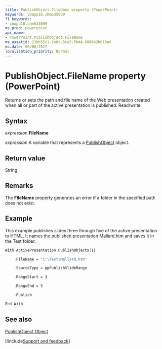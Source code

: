 ```yaml
---
title: PublishObject.FileName property (PowerPoint)
keywords: vbapp10.chm635009
f1_keywords:
- vbapp10.chm635009
ms.prod: powerpoint
api_name:
- PowerPoint.PublishObject.FileName
ms.assetid: 21bb55c1-1e0c-5ca5-5b44-668642b013a9
ms.date: 06/08/2017
localization_priority: Normal
---
```



# PublishObject.FileName property (PowerPoint)

Returns or sets the path and file name of the Web presentation created when all or part of the active presentation is published. Read/write.


## Syntax

_expression_.**FileName**

_expression_ A variable that represents a [PublishObject](PowerPoint.PublishObject.md) object.


## Return value

String


## Remarks

The  **FileName** property generates an error if a folder in the specified path does not exist.


## Example

This example publishes slides three through five of the active presentation to HTML. It names the published presentation Mallard.htm and saves it in the Test folder.


```vb
With ActivePresentation.PublishObjects(1)

    .FileName = "C:\Test\Mallard.htm"

    .SourceType = ppPublishSlideRange

    .RangeStart = 3

    .RangeEnd = 5

    .Publish

End With
```


## See also


[PublishObject Object](PowerPoint.PublishObject.md)

[!include[Support and feedback](~/includes/feedback-boilerplate.md)]